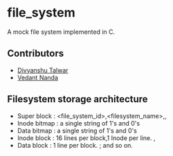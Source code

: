 # file_system
A mock file system implemented in C.

## Contributors

 * [Divyanshu Talwar](https://github.com/divyanshu-talwar)
 * [Vedant Nanda](https://github.com/nvedant07)

## Filesystem storage architecture

 * Super block : <file_system_id>,<filesystem_name>,<number of inode blocks>,<number of data blocks>
 * Inode bitmap : a single string of 1's and 0's
 * Data bitmap : a single string of 1's and 0's
 * Inode block : 16 lines per block,1 Inode per line. <filename>,<block number>
 * Data block : 1 line per block. <line1>;<line2> and so on.